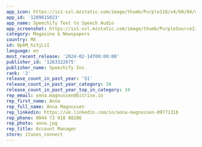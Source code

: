 ```yaml
---
app_icon: https://is1-ssl.mzstatic.com/image/thumb/Purple116/v4/b0/04/d4/b004d4c8-dd17-1454-5d81-96aeb36fe909/AppIcon-0-0-1x_U007epad-0-0-0-0-0-0-sRGB-85-220.png/1024x1024bb.png
app_id: '1209815023'
app_name: Speechify Text to Speech Audio
app_screenshot: https://is1-ssl.mzstatic.com/image/thumb/PurpleSource116/v4/b7/0b/c0/b70bc0fe-02d8-938c-7a2d-4a874fd0dde8/0f2152c7-f32e-4e72-ac3f-3433ccb4092a_1.png/1284x2778bb.png
category: Magazine & Newspapers
country: MX
id: 0p6M_hz3jLzI
language: en
most_recent_release: '2024-02-14T00:00:00'
publisher_id: '1263322875'
publisher_name: Speechify Inc.
rank: '2'
release_count_in_past_year: '51'
release_count_in_past_year_category: 34
release_count_in_past_year_top_in_category: 34
rep_email: anna.magnussen@bitrise.io
rep_first_name: Anna
rep_full_name: Anna Magnussen
rep_linkedin: https://uk.linkedin.com/in/anna-magnussen-0977131b
rep_phone: 0044 73 918 00286
rep_photo: anna.jpg
rep_title: Account Manager
store: itunes_connect
---
```

